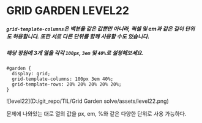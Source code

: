 # GRID GARDEN LEVEL22

##### `grid-template-columns`은 백분율 같은 값뿐만 아니라, 픽셀 및 em과 같은 길이 단위도 허용합니다. 또한 서로 다른 단위를 함께 사용할 수도 있습니다.

##### 해당 정원에 3개 열을 각각 `100px`, `3em` 및 `40%`로 설정해보세요.

```
#garden {
  display: grid;
  grid-template-columns: 100px 3em 40%;
  grid-template-rows: 20% 20% 20% 20% 20%;
}
```

![level22](D:/git_repo/TIL/Grid Garden solve/assets/level22.png)

문제에 나와있는 대로  열의 값을 px, em, %와 같은 다양한 단위로 사용 가능하다.

